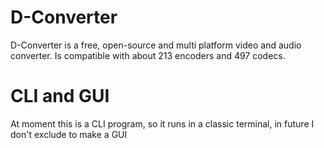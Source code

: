 # D-Converter
D-Converter is a free, open-source and multi platform video and audio converter. 
Is compatible with about 213 encoders and 497 codecs.
# CLI and GUI
At moment this is a CLI program, so it runs in a classic terminal, in future I don't exclude to make a GUI
